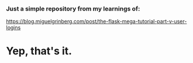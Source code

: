 ### Just a simple repository from my learnings of:
https://blog.miguelgrinberg.com/post/the-flask-mega-tutorial-part-v-user-logins
# Yep, that's it.

